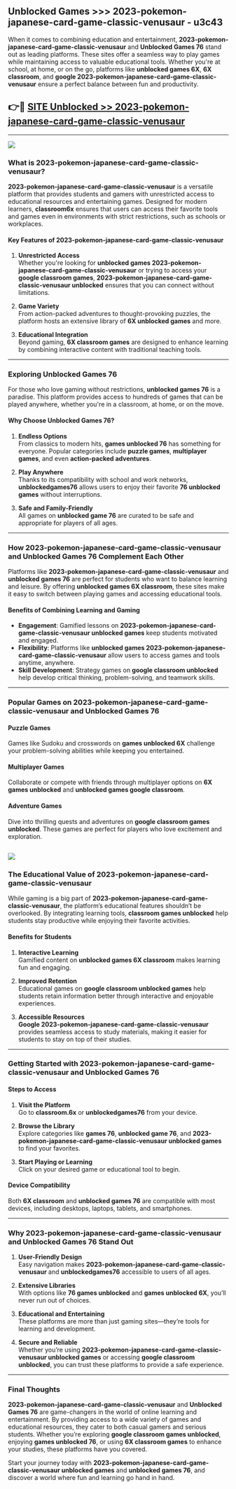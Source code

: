 ## Unblocked Games >>> 2023-pokemon-japanese-card-game-classic-venusaur - u3c43 

When it comes to combining education and entertainment, **2023-pokemon-japanese-card-game-classic-venusaur** and **Unblocked Games 76** stand out as leading platforms. These sites offer a seamless way to play games while maintaining access to valuable educational tools. Whether you're at school, at home, or on the go, platforms like **unblocked games 6X**, **6X classroom**, and **google 2023-pokemon-japanese-card-game-classic-venusaur** ensure a perfect balance between fun and productivity.
## 👉🔴 [SITE Unblocked >> 2023-pokemon-japanese-card-game-classic-venusaur](http://premium.freeplayer.one?title=2023-pokemon-japanese-card-game-classic-venusaur&ref=22JU)
---
<a href="http://premium.freeplayer.one?title=2023-pokemon-japanese-card-game-classic-venusaur&ref=22JU/"><img src="https://github.com/user-attachments/assets/438f12ca-57a4-47a3-8ead-c64da593a1e5"/></a>
### What is 2023-pokemon-japanese-card-game-classic-venusaur?  

**2023-pokemon-japanese-card-game-classic-venusaur** is a versatile platform that provides students and gamers with unrestricted access to educational resources and entertaining games. Designed for modern learners, **classroom6x** ensures that users can access their favorite tools and games even in environments with strict restrictions, such as schools or workplaces.  

#### Key Features of 2023-pokemon-japanese-card-game-classic-venusaur  

1. **Unrestricted Access**  
   Whether you're looking for **unblocked games 2023-pokemon-japanese-card-game-classic-venusaur** or trying to access your **google classroom games**, **2023-pokemon-japanese-card-game-classic-venusaur unblocked** ensures that you can connect without limitations.  

2. **Game Variety**  
   From action-packed adventures to thought-provoking puzzles, the platform hosts an extensive library of **6X unblocked games** and more.  

3. **Educational Integration**  
   Beyond gaming, **6X classroom games** are designed to enhance learning by combining interactive content with traditional teaching tools.  



---

### Exploring Unblocked Games 76  

For those who love gaming without restrictions, **unblocked games 76** is a paradise. This platform provides access to hundreds of games that can be played anywhere, whether you're in a classroom, at home, or on the move.  

#### Why Choose Unblocked Games 76?  

1. **Endless Options**  
   From classics to modern hits, **games unblocked 76** has something for everyone. Popular categories include **puzzle games**, **multiplayer games**, and even **action-packed adventures**.  

2. **Play Anywhere**  
   Thanks to its compatibility with school and work networks, **unblockedgames76** allows users to enjoy their favorite **76 unblocked games** without interruptions.  

3. **Safe and Family-Friendly**  
   All games on **unblocked game 76** are curated to be safe and appropriate for players of all ages.  

---

### How 2023-pokemon-japanese-card-game-classic-venusaur and Unblocked Games 76 Complement Each Other  

Platforms like **2023-pokemon-japanese-card-game-classic-venusaur** and **unblocked games 76** are perfect for students who want to balance learning and leisure. By offering **unblocked games 6X classroom**, these sites make it easy to switch between playing games and accessing educational tools.  

#### Benefits of Combining Learning and Gaming  

- **Engagement**: Gamified lessons on **2023-pokemon-japanese-card-game-classic-venusaur unblocked games** keep students motivated and engaged.  
- **Flexibility**: Platforms like **unblocked games 2023-pokemon-japanese-card-game-classic-venusaur** allow users to access games and tools anytime, anywhere.  
- **Skill Development**: Strategy games on **google classroom unblocked** help develop critical thinking, problem-solving, and teamwork skills.  

---

### Popular Games on 2023-pokemon-japanese-card-game-classic-venusaur and Unblocked Games 76  

#### Puzzle Games  

Games like Sudoku and crosswords on **games unblocked 6X** challenge your problem-solving abilities while keeping you entertained.  

#### Multiplayer Games  

Collaborate or compete with friends through multiplayer options on **6X games unblocked** and **unblocked games google classroom**.  

#### Adventure Games  

Dive into thrilling quests and adventures on **google classroom games unblocked**. These games are perfect for players who love excitement and exploration.  

<a href="http://download.freeplayer.one?title=2023-pokemon-japanese-card-game-classic-venusaur&ref=23D/"><img src="https://github.com/user-attachments/assets/fe0c3e91-c8e1-489c-acf0-e2f614c12fb8"/></a>
---

### The Educational Value of 2023-pokemon-japanese-card-game-classic-venusaur  

While gaming is a big part of **2023-pokemon-japanese-card-game-classic-venusaur**, the platform’s educational features shouldn’t be overlooked. By integrating learning tools, **classroom games unblocked** help students stay productive while enjoying their favorite activities.  

#### Benefits for Students  

1. **Interactive Learning**  
   Gamified content on **unblocked games 6X classroom** makes learning fun and engaging.  

2. **Improved Retention**  
   Educational games on **google classroom unblocked games** help students retain information better through interactive and enjoyable experiences.  

3. **Accessible Resources**  
   **Google 2023-pokemon-japanese-card-game-classic-venusaur** provides seamless access to study materials, making it easier for students to stay on top of their studies.  

---

### Getting Started with 2023-pokemon-japanese-card-game-classic-venusaur and Unblocked Games 76  

#### Steps to Access  

1. **Visit the Platform**  
   Go to **classroom.6x** or **unblockedgames76** from your device.  

2. **Browse the Library**  
   Explore categories like **games 76**, **unblocked game 76**, and **2023-pokemon-japanese-card-game-classic-venusaur unblocked games** to find your favorites.  

3. **Start Playing or Learning**  
   Click on your desired game or educational tool to begin.  

#### Device Compatibility  

Both **6X classroom** and **unblocked games 76** are compatible with most devices, including desktops, laptops, tablets, and smartphones.  

---

### Why 2023-pokemon-japanese-card-game-classic-venusaur and Unblocked Games 76 Stand Out  

1. **User-Friendly Design**  
   Easy navigation makes **2023-pokemon-japanese-card-game-classic-venusaur** and **unblockedgames76** accessible to users of all ages.  

2. **Extensive Libraries**  
   With options like **76 games unblocked** and **games unblocked 6X**, you’ll never run out of choices.  

3. **Educational and Entertaining**  
   These platforms are more than just gaming sites—they’re tools for learning and development.  

4. **Secure and Reliable**  
   Whether you’re using **2023-pokemon-japanese-card-game-classic-venusaur unblocked games** or accessing **google classroom unblocked**, you can trust these platforms to provide a safe experience.  

---

### Final Thoughts  

**2023-pokemon-japanese-card-game-classic-venusaur** and **Unblocked Games 76** are game-changers in the world of online learning and entertainment. By providing access to a wide variety of games and educational resources, they cater to both casual gamers and serious students. Whether you’re exploring **google classroom games unblocked**, enjoying **games unblocked 76**, or using **6X classroom games** to enhance your studies, these platforms have you covered.  

Start your journey today with **2023-pokemon-japanese-card-game-classic-venusaur unblocked games** and **unblocked games 76**, and discover a world where fun and learning go hand in hand.  